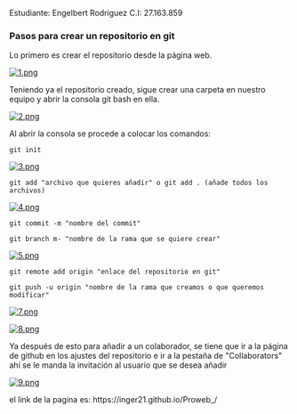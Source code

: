 Estudiante: Engelbert Rodriguez 
C.I: 27.163.859



### Pasos para crear un repositorio en git

<p>
Lo primero es crear el repositorio desde la página web.
</p>

[![1.png](https://i.postimg.cc/yNXV2t7w/1.png)](https://postimg.cc/PLJsw6p4)

<p>
Teniendo ya el repositorio creado, sigue crear una carpeta en nuestro equipo y abrir la consola git bash en ella.
</p>

[![2.png](https://i.postimg.cc/4yns73pg/2.png)](https://postimg.cc/zHm948dt)

<p>
Al abrir la consola se procede a colocar los comandos:
</p>

`git init`

[![3.png](https://i.postimg.cc/1tm9SBt4/3.png)](https://postimg.cc/XZPMcw90)

`git add "archivo que quieres añadir" o git add . (añade todos los archivos)`

[![4.png](https://i.postimg.cc/Hx6TkMcz/4.png)](https://postimg.cc/zbHsdVkH)

`git commit -m "nombre del commit"`

`git branch m- "nombre de la rama que se quiere crear"`

[![5.png](https://i.postimg.cc/XNDVMw07/5.png)](https://postimg.cc/WtgRgq3Q)

`git remote add origin "enlace del repositorio en git"`

`git push -u origin "nombre de la rama que creamos o que queremos modificar"`

[![7.png](https://i.postimg.cc/pXwRrRTw/7.png)](https://postimg.cc/crBV5qfh)

[![8.png](https://i.postimg.cc/BQLJJXq5/8.png)](https://postimg.cc/7fkFVPJb)

<p>
Ya después de esto para añadir a un colaborador, se tiene que ir a la página de github en los ajustes del repositorio e ir a la pestaña de "Collaborators" ahí se le manda la invitación al usuario que se desea añadir
</p>

[![9.png](https://i.postimg.cc/zGT5R6HV/9.png)](https://postimg.cc/XrNtR28b)

<p>
el link de la pagina es: https://inger21.github.io/Proweb_/
</p>
